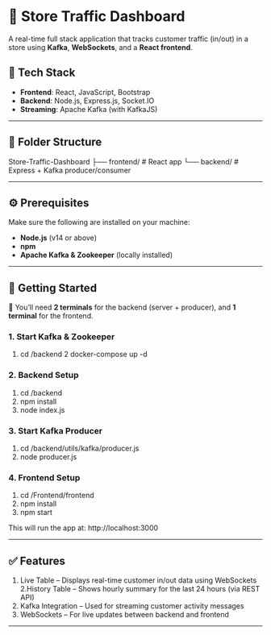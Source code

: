 # 🏪 Store Traffic Dashboard

A real-time full stack application that tracks customer traffic (in/out) in a store using **Kafka**, **WebSockets**, and a **React frontend**.

## 🔧 Tech Stack

- **Frontend**: React, JavaScript, Bootstrap
- **Backend**: Node.js, Express.js, Socket.IO
- **Streaming**: Apache Kafka (with KafkaJS)

---

## 📁 Folder Structure
Store-Traffic-Dashboard
├── frontend/ # React app
└── backend/ # Express + Kafka producer/consumer

---

## ⚙️ Prerequisites

Make sure the following are installed on your machine:

- **Node.js** (v14 or above)
- **npm**
- **Apache Kafka & Zookeeper** (locally installed)

---

## 🚀 Getting Started

🧪 You’ll need **2 terminals** for the backend (server + producer), and **1 terminal** for the frontend.

### 1. Start Kafka & Zookeeper
1. cd /backend
2 docker-compose up -d

### 2. Backend Setup
1. cd /backend
2. npm install
3. node index.js

### 3. Start Kafka Producer
1. cd /backend/utils/kafka/producer.js
2. node producer.js

### 4. Frontend Setup
1. cd /Frontend/frontend
2. npm install
3. npm start

This will run the app at: http://localhost:3000

---

## ✅ Features
1. Live Table – Displays real-time customer in/out data using WebSockets
2.History Table – Shows hourly summary for the last 24 hours (via REST API)
3. Kafka Integration – Used for streaming customer activity messages
4. WebSockets – For live updates between backend and frontend
---
